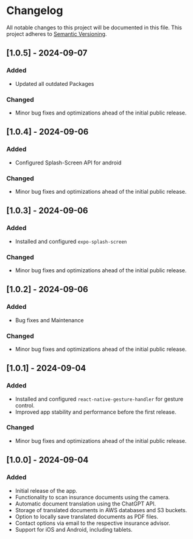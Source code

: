 # Changelog

All notable changes to this project will be documented in this file. This project adheres to [Semantic Versioning](https://semver.org/).

## [1.0.5] - 2024-09-07
### Added
- Updated all outdated Packages

### Changed
- Minor bug fixes and optimizations ahead of the initial public release.

## [1.0.4] - 2024-09-06
### Added
- Configured Splash-Screen API for android

### Changed
- Minor bug fixes and optimizations ahead of the initial public release.

## [1.0.3] - 2024-09-06
### Added
- Installed and configured `expo-splash-screen`

### Changed
- Minor bug fixes and optimizations ahead of the initial public release.

## [1.0.2] - 2024-09-06
### Added
- Bug fixes and Maintenance

### Changed
- Minor bug fixes and optimizations ahead of the initial public release.

## [1.0.1] - 2024-09-04
### Added
- Installed and configured `react-native-gesture-handler` for gesture control.
- Improved app stability and performance before the first release.

### Changed
- Minor bug fixes and optimizations ahead of the initial public release.

## [1.0.0] - 2024-09-04
### Added
- Initial release of the app.
- Functionality to scan insurance documents using the camera.
- Automatic document translation using the ChatGPT API.
- Storage of translated documents in AWS databases and S3 buckets.
- Option to locally save translated documents as PDF files.
- Contact options via email to the respective insurance advisor.
- Support for iOS and Android, including tablets.